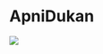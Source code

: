 # ApniDukan

<div>
<img src='https://res.cloudinary.com/duquhonyb/image/upload/v1680362639/mobile_f3tjkl.
gif' />
</div>
